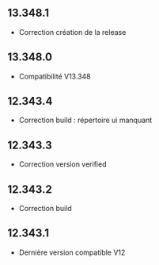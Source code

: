 ## 13.348.1
- Correction création de la release
## 13.348.0
- Compatibilité V13.348
## 12.343.4
- Correction build : répertoire ui manquant
## 12.343.3
- Correction version verified
## 12.343.2
- Correction build
## 12.343.1
- Dernière version compatible V12